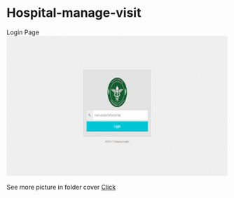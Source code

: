 # Hospital-manage-visit
Login Page
<img src="https://github.com/EchoBig/Hospital-manage-visit/blob/master/cover/login.PNG" height="320">

See more picture in folder cover <a href="https://github.com/EchoBig/Hospital-manage-visit/tree/master/cover">Click</a>